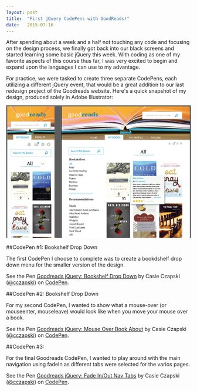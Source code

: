 ```yaml
---
layout: post
title:  "First jQuery CodePens with GoodReads!"
date:   2015-07-16
---
```


After spending about a week and a half not touching any code and focusing on the design process, we finally got back into our black screens and started learning some basic jQuery this week. With coding as one of my favorite aspects of this course thus far, I was very excited to begin and expand upon the languages I can use to my advantage.

For practice, we were tasked to create three separate CodePens, each utilizing a different jQuery event, that would be a great addition to our last redesign project of the Goodreads website. Here's a quick snapshot of my design, produced solely in Adobe Illustrator:

![snapshot of goodreads design in Adobe Illustrator](/images/blog_posts/first_jquery_codepens/goodreads_design_preview.jpg)

##CodePen #1: Bookshelf Drop Down

The first CodePen I choose to complete was to create a bookdshelf drop down menu for the smaller version of the design. 

<p data-height="268" data-theme-id="0" data-slug-hash="RPJdxe" data-default-tab="result" data-user="cczapski" class='codepen'>See the Pen <a href='http://codepen.io/cczapski/pen/RPJdxe/'>Goodreads jQuery: Bookshelf Drop Down</a> by Casie Czapski (<a href='http://codepen.io/cczapski'>@cczapski</a>) on <a href='http://codepen.io'>CodePen</a>.</p>
<script async src="//assets.codepen.io/assets/embed/ei.js"></script>

##CodePen #2: Bookshelf Drop Down

For my second CodePen, I wanted to show what a mouse-over (or mouseenter, mouseleave) would look like when you move your mouse over a book. 

<p data-height="268" data-theme-id="0" data-slug-hash="jPKRWV" data-default-tab="result" data-user="cczapski" class='codepen'>See the Pen <a href='http://codepen.io/cczapski/pen/jPKRWV/'>Goodreads jQuery: Mouse Over Book About</a> by Casie Czapski (<a href='http://codepen.io/cczapski'>@cczapski</a>) on <a href='http://codepen.io'>CodePen</a>.</p>
<script async src="//assets.codepen.io/assets/embed/ei.js"></script>

##CodePen #3: 

For the final Goodreads CodePen, I wanted to play around with the main navigation using fadeIn as different tabs were selected for the varios pages.

<p data-height="268" data-theme-id="0" data-slug-hash="doKERX" data-default-tab="result" data-user="cczapski" class='codepen'>See the Pen <a href='http://codepen.io/cczapski/pen/doKERX/'>Goodreads jQuery: Fade In/Out Nav Tabs</a> by Casie Czapski (<a href='http://codepen.io/cczapski'>@cczapski</a>) on <a href='http://codepen.io'>CodePen</a>.</p>
<script async src="//assets.codepen.io/assets/embed/ei.js"></script>
